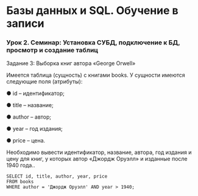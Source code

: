 # Базы данных и SQL. Обучение в записи
### Урок 2. Семинар: Установка СУБД, подключение к БД, просмотр и создание таблиц

Задание 3: Выборка книг автора «George Orwell»

Имеется таблица (сущность) с книгами books. У сущности имеются следующие поля
(атрибуты):

● id – идентификатор;

● title – название;

● author – автор;

● year – год издания;

● price – цена.

Необходимо вывести идентификатор, название, автора, год издания и цену для книг, у
которых автор «Джордж Оруэлл» и изданные после 1940 года..

```
SELECT id, title, author, year, price
FROM books
WHERE author = 'Джордж Оруэлл' AND year > 1940;
```
